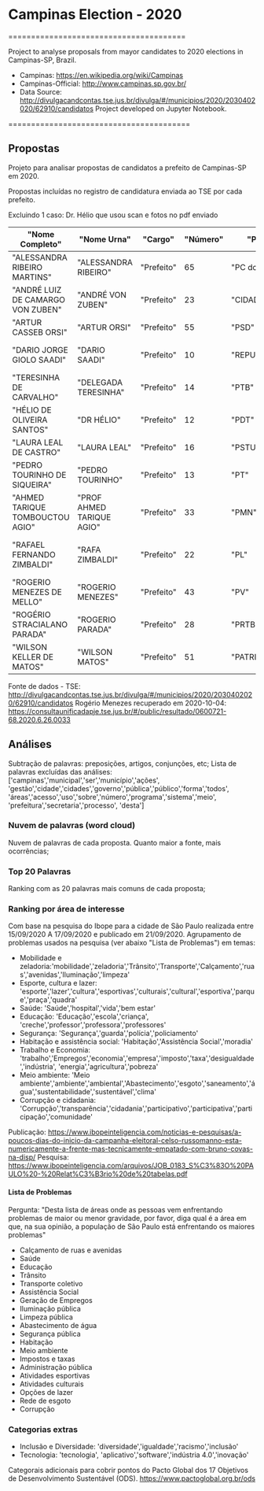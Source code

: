 # Campinas Election - 2020

=======================================

Project to analyse proposals from mayor candidates to 2020 elections in Campinas-SP, Brazil.
- Campinas: https://en.wikipedia.org/wiki/Campinas
- Campinas-Official: http://www.campinas.sp.gov.br/
- Data Source: http://divulgacandcontas.tse.jus.br/divulga/#/municipios/2020/2030402020/62910/candidatos
Project developed on Jupyter Notebook.

========================================

## Propostas
Projeto para analisar propostas de candidatos a prefeito de Campinas-SP em 2020.

Propostas incluídas no registro de candidatura enviada ao TSE por cada prefeito.

Excluindo 1 caso: Dr. Hélio que usou scan e fotos no pdf enviado


"Nome Completo"|"Nome Urna"|"Cargo"|"Número"|"Partido"|"Coligação"|"Situação"|"Situação Pós-Pleito"|"Proposta"
-------------- | --------- | ----- | ------ | ------- | --------- | -------- | ------------------- | ---------
"ALESSANDRA RIBEIRO MARTINS"|"ALESSANDRA RIBEIRO"|"Prefeito"|65|"PC do B"|"PC do B"|"Aguardando julgamento"|"Concorrendo"|"PDF"
"ANDRÉ LUIZ DE CAMARGO VON ZUBEN"|"ANDRÉ VON ZUBEN"|"Prefeito"|23|"CIDADANIA"|"CAMPINAS MERECE MAIS"|"Aguardando julgamento"|"Concorrendo"|"PDF"
"ARTUR CASSEB ORSI"|"ARTUR ORSI"|"Prefeito"|55|"PSD"|"PSD"|"Aguardando julgamento"|"Concorrendo"|"PDF"
"DARIO JORGE GIOLO SAADI"|"DARIO SAADI"|"Prefeito"|10|"REPUBLICANOS"|"PRONTOS PRA CAMPINAS"|"Aguardando julgamento"|"Concorrendo"|"PDF"
"TERESINHA DE CARVALHO"|"DELEGADA TERESINHA"|"Prefeito"|14|"PTB"|"MUDANÇA PRA VALER"|"Aguardando julgamento"|"Concorrendo"|"PDF"
"HÉLIO DE OLIVEIRA SANTOS"|"DR HÉLIO"|"Prefeito"|12|"PDT"|"PDT"|"Aguardando julgamento"|"Concorrendo"|"SCAN"
"LAURA LEAL DE CASTRO"|"LAURA LEAL"|"Prefeito"|16|"PSTU"|"PSTU"|"Aguardando julgamento"|"Concorrendo"|"PDF"
"PEDRO TOURINHO DE SIQUEIRA"|"PEDRO TOURINHO"|"Prefeito"|13|"PT"|"DEMOCRACIA, DIREITOS E LIBERDADE"|"Aguardando julgamento"|"Concorrendo"|"PDF"
"AHMED TARIQUE TOMBOUCTOU AGIO"|"PROF AHMED TARIQUE AGIO"|"Prefeito"|33|"PMN"|"PMN"|"Aguardando julgamento"|"Concorrendo"|"PDF"
"RAFAEL FERNANDO ZIMBALDI"|"RAFA ZIMBALDI"|"Prefeito"|22|"PL"|"MAIS POR CAMPINAS, MELHOR PRA VOCÊ"|"Aguardando julgamento"|"Concorrendo"|"PDF"
"ROGERIO MENEZES DE MELLO"|"ROGERIO MENEZES"|"Prefeito"|43|"PV"|"PV"|"Aguardando julgamento"|"Concorrendo"|"PDF"
"ROGÉRIO STRACIALANO PARADA"|"ROGERIO PARADA"|"Prefeito"|28|"PRTB"|"PRTB"|"Aguardando julgamento"|"Concorrendo"|"PDF"
"WILSON KELLER DE MATOS"|"WILSON MATOS"|"Prefeito"|51|"PATRIOTA"|"PATRIOTA"|"Aguardando julgamento"|"Concorrendo"|"PDF"

Fonte de dados - TSE: http://divulgacandcontas.tse.jus.br/divulga/#/municipios/2020/2030402020/62910/candidatos
Rogério Menezes recuperado em 2020-10-04: https://consultaunificadapje.tse.jus.br/#/public/resultado/0600721-68.2020.6.26.0033

## Análises
Subtração de palavras: preposições, artigos, conjunções, etc;
Lista de palavras excluídas das análises: ['campinas','municipal','ser','município','ações', 'gestão','cidade','cidades','governo','pública','público','forma','todos', 'áreas','acesso','uso','sobre','número','programa','sistema','meio', 'prefeitura','secretaria','processo', 'desta']

### Nuvem de palavras (word cloud)
Nuvem de palavras de cada proposta. Quanto maior a fonte, mais ocorrências;

### Top 20 Palavras
Ranking com as 20 palavras mais comuns de cada proposta;

### Ranking por área de interesse
Com base na pesquisa do Ibope para a cidade de São Paulo realizada entre 15/09/2020 A 17/09/2020 e publicado em 21/09/2020.
Agrupamento de problemas usados na pesquisa (ver abaixo "Lista de Problemas") em temas:
- Mobilidade e zeladoria:'mobilidade','zeladoria','Trânsito','Transporte','Calçamento','ruas','avenidas','Iluminação','limpeza'
- Esporte, cultura e lazer: 'esporte','lazer','cultura','esportivas','culturais','cultural','esportiva','parque','praça','quadra'
- Saúde: 'Saúde','hospital','vida','bem estar'
- Educação: 'Educação','escola','criança', 'creche','professor','professora','professores'
- Segurança: 'Segurança','guarda','polícia','policiamento'
- Habitação e assistência social: 'Habitação','Assistência Social','moradia'
- Trabalho e Economia: 'trabalho','Empregos','economia','empresa','imposto','taxa','desigualdade','indústria', 'energia','agricultura','pobreza'
- Meio ambiente: 'Meio ambiente','ambiente','ambiental','Abastecimento','esgoto','saneamento','água','sustentabilidade','sustentável','clima'
- Corrupção e cidadania: 'Corrupção','transparência','cidadania','participativo','participativa','participação','comunidade'

Publicação: https://www.ibopeinteligencia.com/noticias-e-pesquisas/a-poucos-dias-do-inicio-da-campanha-eleitoral-celso-russomanno-esta-numericamente-a-frente-mas-tecnicamente-empatado-com-bruno-covas-na-disp/
Pesquisa: https://www.ibopeinteligencia.com/arquivos/JOB_0183_S%C3%83O%20PAULO%20-%20Relat%C3%B3rio%20de%20tabelas.pdf

#### Lista de Problemas
Pergunta: "Desta lista de áreas onde as pessoas vem enfrentando problemas de maior ou menor gravidade, por favor, diga qual é a área em que, na sua opinião, a população de São Paulo está enfrentando os maiores problemas"

- Calçamento de ruas e avenidas
- Saúde
- Educação
- Trânsito
- Transporte coletivo
- Assistência Social
- Geração de Empregos
- Iluminação pública
- Limpeza pública
- Abastecimento de água
- Segurança pública
- Habitação
- Meio ambiente
- Impostos e taxas
- Administração pública
- Atividades esportivas
- Atividades culturais
- Opções de lazer
- Rede de esgoto
- Corrupção

### Categorias extras
- Inclusão e Diversidade: 'diversidade','igualdade','racismo','inclusão'
- Tecnologia: 'tecnologia', 'aplicativo','software','indústria 4.0','inovação'

Categorais adicionais para cobrir pontos do Pacto Global dos 17 Objetivos de Desenvolvimento Sustentável (ODS).
https://www.pactoglobal.org.br/ods